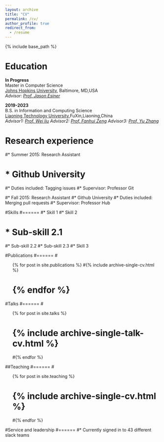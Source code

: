 ```yaml
---
layout: archive
title: "CV"
permalink: /cv/
author_profile: true
redirect_from:
  - /resume
---
```

<style>
a.uline {text-decoration:underline;}
</style>
{% include base_path %}




Education
======
**In Progress**<br>
Master in Computer Science<br>
[Johns Hopkins University](https://www.jhu.edu), Baltimore, MD,USA<br>
*Advisor: [Prof. Jason Esiner](https://www.cs.jhu.edu/~jason/)*


**2019-2023**<br>
B.S. in Information and Computing Science<br>
[Liaoning Technology University](https://www.lntu.edu.cn),FuXin,Liaoning,China<br>
*Advisor1: [Prof. Wei liu](http://lxy.lntu.edu.cn/info/1068/2235.htm)*
*Advisor2: [Prof. Fanhui Zeng](http://lxy.lntu.edu.cn/info/1068/2232.htm)*
*Advisor3: [Prof. Yu Zhang](http://lxy.lntu.edu.cn/info/1068/2242.htm)*

Research experience
======
#* Summer 2015: Research Assistant
 # * Github University
  #* Duties included: Tagging issues
  #* Supervisor: Professor Git

#* Fall 2015: Research Assistant
  #* Github University
  #* Duties included: Merging pull requests
  #* Supervisor: Professor Hub
  
#Skills
#======
#* Skill 1
#* Skill 2
 # * Sub-skill 2.1
  #* Sub-skill 2.2
  #* Sub-skill 2.3
#* Skill 3

#Publications
#======
  #<ul>{% for post in site.publications %}
   #{% include archive-single-cv.html %}
 # {% endfor %}</ul>
  
#Talks
#======
  #<ul>{% for post in site.talks %}
   # {% include archive-single-talk-cv.html %}
  #{% endfor %}</ul>
  
##Teaching
#======
  #<ul>{% for post in site.teaching %}
   # {% include archive-single-cv.html %}
  #{% endfor %}</ul>
  
#Service and leadership
#======
#* Currently signed in to 43 different slack teams
